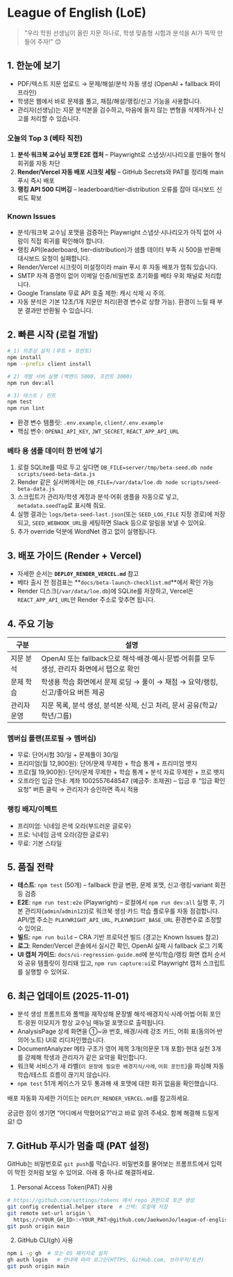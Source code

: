 # League of English (LoE)

> "우리 학원 선생님이 올린 지문 하나로, 학생 맞춤형 시험과 분석을 AI가 뚝딱 만들어 주자!" 😊

## 1. 한눈에 보기
- PDF/텍스트 지문 업로드 → 문제/해설/분석 자동 생성 (OpenAI + fallback 파이프라인)
- 학생은 웹에서 바로 문제를 풀고, 채점/해설/랭킹/신고 기능을 사용합니다.
- 관리자(선생님)는 지문 분석본을 검수하고, 마음에 들지 않는 변형을 삭제하거나 신고를 처리할 수 있습니다.

### 오늘의 Top 3 (베타 직전)
1. **분석·워크북 교수님 포맷 E2E 캡처** – Playwright로 스냅샷/시나리오를 만들어 형식 회귀를 자동 차단
2. **Render/Vercel 자동 배포 시크릿 세팅** – GitHub Secrets와 PAT를 정리해 main 푸시 즉시 배포
3. **랭킹 API 500 디버깅** – leaderboard/tier-distribution 오류를 잡아 대시보드 신뢰도 확보

### Known Issues
- 분석/워크북 교수님 포맷을 검증하는 Playwright 스냅샷·시나리오가 아직 없어 사람이 직접 회귀를 확인해야 합니다.
- 랭킹 API(leaderboard, tier-distribution)가 샘플 데이터 부족 시 500을 반환해 대시보드 요청이 실패합니다.
- Render/Vercel 시크릿이 미설정이라 main 푸시 후 자동 배포가 멈춰 있습니다.
- SMTP 자격 증명이 없어 이메일 인증/비밀번호 초기화를 베타 우회 채널로 처리합니다.
- Google Translate 무료 API 호출 제한: 캐시 삭제 시 주의.
- 자동 분석은 기본 12초/1개 지문만 처리(환경 변수로 상향 가능). 환경이 느릴 때 부분 결과만 반환될 수 있습니다.

## 2. 빠른 시작 (로컬 개발)
```bash
# 1) 의존성 설치 (루트 + 프런트)
npm install
npm --prefix client install

# 2) 개발 서버 실행 (백엔드 5000, 프런트 3000)
npm run dev:all

# 3) 테스트 / 린트
npm test
npm run lint
```
- 환경 변수 템플릿: `.env.example`, `client/.env.example`
- 핵심 변수: `OPENAI_API_KEY`, `JWT_SECRET`, `REACT_APP_API_URL`

### 베타 용 샘플 데이터 한 번에 넣기
1. 로컬 SQLite를 따로 두고 싶다면 `DB_FILE=server/tmp/beta-seed.db node scripts/seed-beta-data.js`
2. Render 같은 실서버에서는 `DB_FILE=/var/data/loe.db node scripts/seed-beta-data.js`
3. 스크립트가 관리자/학생 계정과 분석·어휘 샘플을 자동으로 넣고, `metadata.seedTag`로 표시해 줘요.
4. 실행 결과는 `logs/beta-seed-last.json`(또는 `SEED_LOG_FILE` 지정 경로)에 저장되고, `SEED_WEBHOOK_URL`을 세팅하면 Slack 등으로 알림을 보낼 수 있어요.
5. 추가 override 덕분에 WordNet 경고 없이 실행됩니다.


## 3. 배포 가이드 (Render + Vercel)
- 자세한 순서는 **`DEPLOY_RENDER_VERCEL.md`** 참고
- 베타 출시 전 점검표는 **`docs/beta-launch-checklist.md`**에서 확인 가능
- Render 디스크(`/var/data/loe.db`)에 SQLite를 저장하고, Vercel은 `REACT_APP_API_URL`만 Render 주소로 맞추면 됩니다.

## 4. 주요 기능
| 구분 | 설명 |
|------|------|
| 지문 분석 | OpenAI 또는 fallback으로 해석·배경·예시·문법·어휘를 모두 생성, 관리자 화면에서 탭으로 확인 |
| 문제 학습 | 학생용 학습 화면에서 문제 로딩 → 풀이 → 채점 → 요약/랭킹, 신고/좋아요 버튼 제공 |
| 관리자 운영 | 지문 목록, 분석 생성, 분석본 삭제, 신고 처리, 문서 공유(학교/학년/그룹) |

### 멤버십 플랜(프로필 → 멤버십)
- 무료: 단어시험 30/일 + 문제풀이 30/일
- 프리미엄(월 12,900원): 단어/문제 무제한 + 학습 통계 + 프리미엄 뱃지
- 프로(월 19,900원): 단어/문제 무제한 + 학습 통계 + 분석 자료 무제한 + 프로 뱃지
- 오프라인 입금 안내: 계좌 1002557648547 (예금주: 조재권) – 입금 후 “입금 확인 요청” 버튼 클릭 → 관리자가 승인하면 즉시 적용

### 랭킹 배지/이펙트
- 프리미엄: 닉네임 은색 오라(부드러운 글로우)
- 프로: 닉네임 금색 오라(강한 글로우)
- 무료: 기본 스타일

## 5. 품질 전략
- **테스트**: `npm test` (50개) – fallback 한글 변환, 문제 포맷, 신고·랭킹·variant 회전 등 검증
- **E2E**: `npm run test:e2e` (Playwright) – 로컬에서 `npm run dev:all` 실행 후, 기본 관리자(`admin`/`admin123`)로 워크북 생성·카드 학습 플로우를 자동 점검합니다. API/앱 주소는 `PLAYWRIGHT_API_URL`, `PLAYWRIGHT_BASE_URL` 환경변수로 조정할 수 있어요.
- **빌드**: `npm run build` – CRA 기반 프로덕션 빌드 (경고는 Known Issues 참고)
- **로그**: Render/Vercel 콘솔에서 실시간 확인, OpenAI 실패 시 fallback 로그 기록
- **UI 캡처 가이드**: `docs/ui-regression-guide.md`에 분석/학습/랭킹 화면 캡처 순서와 공유 템플릿이 정리돼 있고, `npm run capture:ui`로 Playwright 캡처 스크립트를 실행할 수 있어요.

## 6. 최근 업데이트 (2025-11-01)
- 분석 생성 프롬프트와 폴백을 재작성해 문장별 해석·배경지식·사례·어법·어휘 포인트·응원 이모지가 항상 교수님 매뉴얼 포맷으로 출력됩니다.
- AnalysisPage 상세 화면을 ①~⑳ 번호, 배경/사례 강조 카드, 어휘 표(동의어·반의어·노트) UI로 리디자인했습니다.
- DocumentAnalyzer 메타 구조가 영어 제목 3개(의문문 1개 포함)·현대 실천 3개를 강제해 학생과 관리자가 같은 요약을 확인합니다.
- 워크북 서비스가 새 라벨(`이 문장에 필요한 배경지식/사례`, `어휘 포인트`)을 파싱해 자동 학습/테스트 흐름이 끊기지 않습니다.
- `npm test` 51개 케이스가 모두 통과해 새 포맷에 대한 회귀 없음을 확인했습니다.

배포 자동화 자세한 가이드는 `DEPLOY_RENDER_VERCEL.md`를 참고하세요.

궁금한 점이 생기면 “어디에서 막혔어요?”라고 바로 알려 주세요. 함께 해결해 드릴게요! 😊

## 7. GitHub 푸시가 멈출 때 (PAT 설정)
GitHub는 비밀번호로 `git push`를 막습니다. 비밀번호를 물어보는 프롬프트에서 입력이 막힌 것처럼 보일 수 있어요. 아래 중 하나로 해결하세요.

1) Personal Access Token(PAT) 사용
```bash
# https://github.com/settings/tokens 에서 repo 권한으로 토큰 생성
git config credential.helper store  # 선택: 로컬에 저장
git remote set-url origin \
  https://<YOUR_GH_ID>:<YOUR_PAT>@github.com/JaekwonJo/league-of-english.git
git push origin main
```

2) GitHub CLI(gh) 사용
```bash
npm i -g gh  # 또는 OS 패키지로 설치
gh auth login   # 안내에 따라 로그인(HTTPS, GitHub.com, 브라우저/토큰)
git push origin main
```
